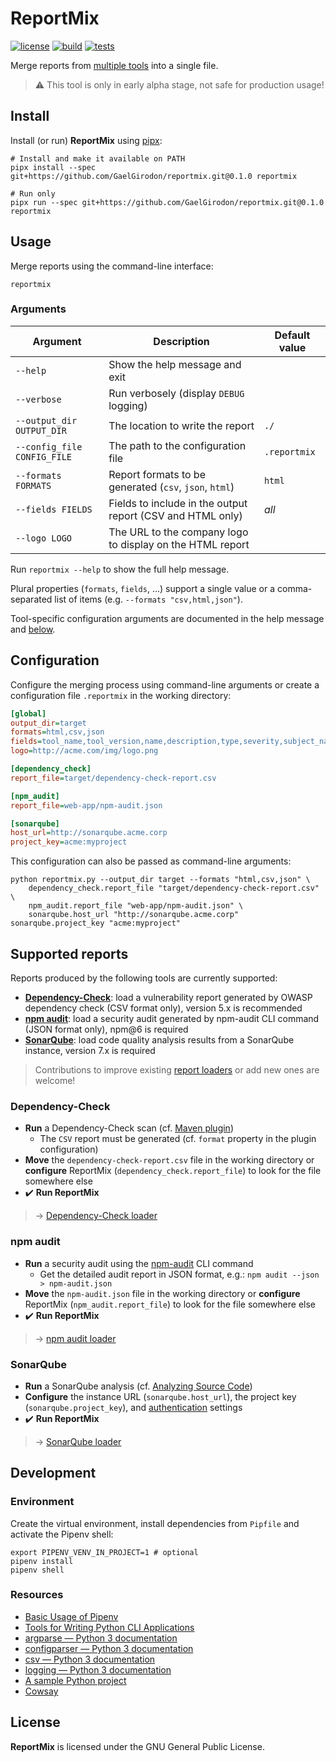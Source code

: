 # ReportMix

[![license](https://img.shields.io/github/license/GaelGirodon/reportmix?color=informational&style=flat-square)](https://github.com/GaelGirodon/reportmix/blob/master/LICENSE)
[![build](https://img.shields.io/azure-devops/build/gaelgirodon/reportmix/10?style=flat-square)](https://dev.azure.com/gaelgirodon/reportmix)
[![tests](https://img.shields.io/azure-devops/tests/gaelgirodon/reportmix/10?style=flat-square)](https://dev.azure.com/gaelgirodon/reportmix)

Merge reports from [multiple tools](#supported-reports) into a single file.

> :warning: This tool is only in early alpha stage, not safe for production usage!

## Install

Install (or run) **ReportMix** using [pipx](https://pypi.org/project/pipx/):

```shell
# Install and make it available on PATH
pipx install --spec git+https://github.com/GaelGirodon/reportmix.git@0.1.0 reportmix

# Run only
pipx run --spec git+https://github.com/GaelGirodon/reportmix.git@0.1.0 reportmix
```

## Usage

Merge reports using the command-line interface:

```shell
reportmix
```

### Arguments

| Argument                    | Description                                                | Default value |
| --------------------------- | ---------------------------------------------------------- | ------------- |
| `--help`                    | Show the help message and exit                             |               |
| `--verbose`                 | Run verbosely (display `DEBUG` logging)                    |               |
| `--output_dir OUTPUT_DIR`   | The location to write the report                           | `./`          |
| `--config_file CONFIG_FILE` | The path to the configuration file                         | `.reportmix`  |
| `--formats FORMATS`         | Report formats to be generated (`csv`, `json`, `html`)     | `html`        |
| `--fields FIELDS`           | Fields to include in the output report (CSV and HTML only) | _all_         |
| `--logo LOGO`               | The URL to the company logo to display on the HTML report  |               |

Run `reportmix --help` to show the full help message.

Plural properties (`formats`, `fields`, ...) support a single value
or a comma-separated list of items (e.g. `--formats "csv,html,json"`).

Tool-specific configuration arguments are documented in the help message
and [below](#supported-reports).

## Configuration

Configure the merging process using command-line arguments
or create a configuration file `.reportmix` in the working directory:

```ini
[global]
output_dir=target
formats=html,csv,json
fields=tool_name,tool_version,name,description,type,severity,subject_name
logo=http://acme.com/img/logo.png

[dependency_check]
report_file=target/dependency-check-report.csv

[npm_audit]
report_file=web-app/npm-audit.json

[sonarqube]
host_url=http://sonarqube.acme.corp
project_key=acme:myproject
```

This configuration can also be passed as command-line arguments:

```shell
python reportmix.py --output_dir target --formats "html,csv,json" \
    dependency_check.report_file "target/dependency-check-report.csv" \
    npm_audit.report_file "web-app/npm-audit.json" \
    sonarqube.host_url "http://sonarqube.acme.corp" sonarqube.project_key "acme:myproject"
```

## Supported reports

Reports produced by the following tools are currently supported:

- [**Dependency-Check**](#dependency-check):
  load a vulnerability report generated by OWASP dependency check
  (CSV format only), version 5.x is recommended
- [**npm audit**](#npm-audit):
  load a security audit generated by npm-audit CLI command
  (JSON format only), npm@6 is required
- [**SonarQube**](#sonarqube):
  load code quality analysis results from a SonarQube instance,
  version 7.x is required

> Contributions to improve existing [report loaders](reportmix/loaders)
> or add new ones are welcome!

### Dependency-Check

- **Run** a Dependency-Check scan (cf. [Maven plugin](https://jeremylong.github.io/DependencyCheck/dependency-check-maven/))
  - The `CSV` report must be generated (cf. `format` property in the plugin configuration)
- **Move** the `dependency-check-report.csv` file in the working directory
  or **configure** ReportMix (`dependency_check.report_file`) to look for the file somewhere else
- :heavy_check_mark: **Run ReportMix**

> → [Dependency-Check loader](reportmix/loaders/dependency_check.py)

### npm audit

- **Run** a security audit using the [npm-audit](https://docs.npmjs.com/cli/audit) CLI command
  - Get the detailed audit report in JSON format, e.g.: `npm audit --json > npm-audit.json`
- **Move** the `npm-audit.json` file in the working directory
  or **configure** ReportMix (`npm_audit.report_file`) to look for the file somewhere else
- :heavy_check_mark: **Run ReportMix**

> → [npm audit loader](reportmix/loaders/npm_audit.py)

### SonarQube

- **Run** a SonarQube analysis (cf. [Analyzing Source Code](https://docs.sonarqube.org/latest/analysis/overview/))
- **Configure** the instance URL (`sonarqube.host_url`), the project key (`sonarqube.project_key`),
  and [authentication](https://docs.sonarqube.org/latest/extend/web-api/) settings
- :heavy_check_mark: **Run ReportMix**

> → [SonarQube loader](reportmix/loaders/sonarqube.py)

## Development

### Environment

Create the virtual environment, install dependencies from `Pipfile`
and activate the Pipenv shell:

```shell
export PIPENV_VENV_IN_PROJECT=1 # optional
pipenv install
pipenv shell
```

### Resources

- [Basic Usage of Pipenv](https://docs.pipenv.org/en/latest/basics/)
- [Tools for Writing Python CLI Applications](https://hackernoon.com/tools-for-writing-python-cli-applications-ba52db1e454f)
- [argparse — Python 3 documentation](https://docs.python.org/3/library/argparse.html)
- [configparser — Python 3 documentation](https://docs.python.org/3/library/configparser.html)
- [csv — Python 3 documentation](https://docs.python.org/3/library/csv.html)
- [logging — Python 3 documentation](https://docs.python.org/3/howto/logging.html)
- [A sample Python project](https://github.com/pypa/sampleproject)
- [Cowsay](https://github.com/VaasuDevanS/cowsay-python)

## License

**ReportMix** is licensed under the GNU General Public License.

